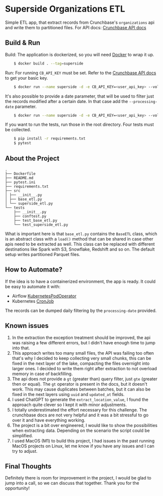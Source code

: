 Superside Organizations ETL
============

Simple ETL app, that extract records from Crunchbase's `organizations` api and write them to partitioned files.
For API docs: [Crunchbase API docs](https://support.crunchbase.com/hc/en-us/articles/8327794377235-Crunchbase-Basic-API-FAQ)
 
Build & Run
------------
Build: The application is dockerized, so you will need [Docker](https://www.docker.com/get-started/) to wrap it up.
~~~bash
    $ docker build . --tag=superside
~~~

Run: For running `CB_API_KEY` must be set. 
Refer to the [Crunchbase API docs](https://support.crunchbase.com/hc/en-us/articles/115010466447-How-do-I-get-Basic-API-access) to get your basic key. 
~~~bash
    $ docker run --name superside -d -e CB_API_KEY=<user_api_key> --volume $(pwd)/context=org:/home/marvel/context=org superside
~~~

It's also possible to provide a date parameter, that will be used to filter just the records modified after a certain date. In that case add the `--processing-date` parameter.
~~~bash
    $ docker run --name superside -d -e CB_API_KEY=<user_api_key> --volume $(pwd)/context=org:/home/marvel/context=org superside --processing-date 2024-01-01
~~~

If you want to run the tests, run those in the root directory. Four tests must be collected.
~~~bash
    $ pip install -r requirements.txt
    $ pytest
~~~

About the Project
------------
```
.
├── Dockerfile
├── README.md
├── pytest.ini
├── requirements.txt
├── src
│ ├── __init__.py
│ ├── base_etl.py
│ └── superside_etl.py
└── tests
    ├── __init__.py
    ├── conftest.py
    ├── test_base_etl.py
    └── test_superside_etl.py
```
What is important here is that `base_etl.py` contains the `BaseETL` class, which is an abstract class with a `load()`
method that can be shared in case other apis need to be extracted as well. This class can be replaced with different 
destinations like Spark with S3, Snowflake, Redshift and so on. The default setup writes partitioned Parquet files.

How to Automate?
------------
If the idea is to have a containerized environment, the app is ready.
It could be easy to automate it with:
- Airflow [KubernetesPodOperator](https://airflow.apache.org/docs/apache-airflow-providers-cncf-kubernetes/stable/operators.html#kubernetespodoperator)
- Kubernetes [CronJob](https://kubernetes.io/docs/concepts/workloads/controllers/cron-jobs/)

The records can be dumped daily filtering by the `processing-date` provided.

Known issues
------------
1. In the extraction the exception treatment should be improved, the api was raising a few different errors, but I didn't have enough time to jump into that.
2. This approach writes too many small files, the API was failing too often that's why I decided to keep collecting very small chunks, this can be fixed in the next layer of the lake, compacting the files overnight into larger ones. I decided to write them right after extraction to not overload memory in case of backfilling.
3. The api does not provide a `gt` (greater than) query filter, just `gte` (greater then or equal). The `gt` operator is present in the docs, but it doesn't work. This may cause duplicates between batches, but it can also be fixed in the next layers using `uuid` and `updated_at` fields.
4. I used ChatGPT to generate the `extract_location_value`, I found the approach quite clever so I kept it with minor adjustments.
5. I totally underestimated the effort necessary for this challenge. The crunchbase docs are not very helpful and it was a bit stressful to go over it and have everything working.
6. The project is a bit over engineered, I would like to show the possibilities when extracting data. Depending on the scenario the script could be simplified.
7. I used MacOS (M1) to build this project, I had issues in the past running MacOS projects on Linux, let me know if you have any issues and I can try to adjust.

Final Thoughts
------------
Definitely there is room for improvement in the project, I would be glad to jump into a call, so we can discuss that together.
Thank you for the opportunity! 